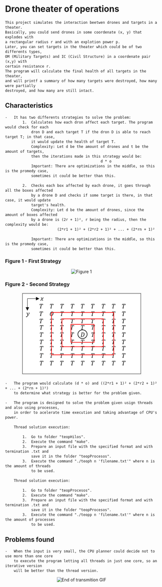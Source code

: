# Drone theater of operations

    This project simulates the interaction beetwen drones and targets in a theater.
    Basically, you could send drones in some coordenate (x, y) that explodes with 
    a rectangular radius r and with an explotion power p.
    Later, you can set targets in the theater which could be of two differents types, 
    OM (Military Targets) and IC (Civil Structure) in a coordenate pair (x,y) with 
    certain resistance r.
    The program will calculate the final health of all targets in the theater, 
    and will printf a summary of how many targets were destroyed, how many were partially
    destroyed, and how many are still intact.

## Characteristics

    -   It has two differents strategies to solve the problem:
            1.  Calculates how each dron affect each target. The program would check for each
                dron D and each target T if the dron D is able to reach target T; in that case,
                it would update the health of target T.
                Complexity: Let d be the amount of drones and t be the amount of targets, 
                then the iterations made in this strategy would be:
                                                d * o
                Important: There are optimizations in the middle, so this is the promedy case,
                sometimes it could be better than this.

            2.  Checks each box affected by each drone, it goes through all the boxes affected
                by a drone D and checks if some target is there, in that case, it would update
                target's health.
                Complexity: Let d be the amount of drones, since the amount of boxes affected 
                by a drone is (2r + 1)², r being the radius, then the complexity would be:
                            (2*r1 + 1)² + (2*r2 + 1)² + ... + (2*rn + 1)²

                Important: There are optimizations in the middle, so this is the promedy case,
                sometimes it could be better than this.
### Figure 1 - First Strategy 
<p align="center">
  <img src="https://github.com/user-attachments/assets/135fb371-fc18-4ea7-9135-5947ddae6937" alt="Figure 1" width="400"/>
</p>

### Figure 2 - Second Strategy
<p align="center">
  <img src="https://github.com/Arcargotte/em2025-ci3825-proyecto2/blob/main/assets/Figure2.png" alt="Figure 2" width="400"/>
</p>

    -   The program would calculate (d * o) and ((2*r1 + 1)² + (2*r2 + 1)² + ... + (2*rn + 1)²)
        to determine what strategy is better for the problem given.
    
    -   The program is designed to solve the problem given usign threads and also using processes,
        in order to acelerate time execution and taking advantage of CPU's power.

        Thread solution execution:

            1.  Go to folder "teopHilos".
            2.  Execute the command "make".
            3.  Prepare an input file with the specified format and with termination .txt and
                save it in the folder "teopProcesos".
            3.  Execute the command "./teoph n 'filename.txt'" where n is the amount of threads 
                to be used.

        Thread solution execution:

            1.  Go to folder "teopProcesos".
            2.  Execute the command "make".
            3.  Prepare an input file with the specified format and with termination .txt and 
                save it in the folder "teopProcesos".
            3.  Execute the command "./teopp n 'filename.txt'" where n is the amount of processes 
                to be used.

## Problems found

    -   When the input is very small, the CPU planner could decide not to use more than one core
        to execute the program letting all threads in just one core, so an iterative version 
        will be better than the thread version. 

<p align="center">
  <img src="https://media4.giphy.com/media/v1.Y2lkPTc5MGI3NjExOXRpZjIwNXFqYXg4bXF5YXB1ajRvMmNpNHh4anA5ZTRkdHRoM3d5diZlcD12MV9pbnRlcm5hbF9naWZfYnlfaWQmY3Q9Zw/Ph0oIVQeuvh0k/giphy.gif" alt="End of transmition GIF" width="400"/>
</p>
